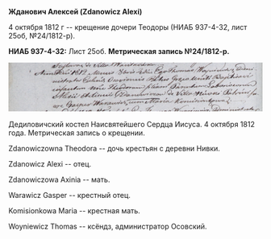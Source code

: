 **Жданович Алексей (Zdanowicz Alexi)**

4 октября 1812 г -- крещение дочери Теодоры (НИАБ 937-4-32, лист 25об,
№24/1812-р).

**НИАБ 937-4-32:** Лист 25об. **Метрическая запись №24/1812-р.**

![](./media/5c657ad7f87dda54f1c6c8d769ee03ee60e90e55.png)

Дедиловичский костел Наисвятейшего Сердца Иисуса. 4 октября 1812 года.
Метрическая запись о крещении.

Zdanowiczowna Theodora -- дочь крестьян с деревни Нивки.

Zdanowicz Alexi -- отец.

Zdanowiczowa Axinia -- мать.

Warawicz Gasper -- крестный отец.

Komisionkowa Maria -- крестная мать.

Woyniewicz Thomas -- ксёндз, администратор Осовский.
